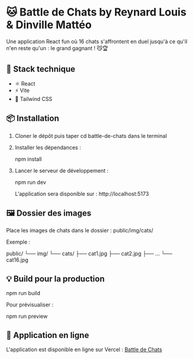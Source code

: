# 🐱 Battle de Chats by Reynard Louis & Dinville Mattéo

Une application React fun où 16 chats s'affrontent en duel jusqu'à ce qu'il n'en reste qu'un : le grand gagnant ! 😼🏆

## 🚀 Stack technique

- ⚛️ React
- ⚡ Vite
- 💨 Tailwind CSS

## 📦 Installation

1. Cloner le dépôt puis taper cd battle-de-chats dans le terminal

2. Installer les dépendances :

   npm install

3. Lancer le serveur de développement :

   npm run dev

   L'application sera disponible sur : http://localhost:5173

## 🖼️ Dossier des images

Place les images de chats dans le dossier : public/img/cats/

Exemple :

public/
└── img/
└── cats/
├── cat1.jpg
├── cat2.jpg
├── ...
└── cat16.jpg

## 💡 Build pour la production

npm run build

Pour prévisualiser :

npm run preview

## 🚀 Application en ligne

L'application est disponible en ligne sur Vercel : [Battle de Chats](https://cat-battle-one.vercel.app/)
